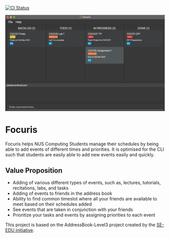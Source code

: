 [![CI Status](https://github.com/AY2021S2-CS2103T-W15-4/tp/workflows/Java%20CI/badge.svg)](https://github.com/AY2021S2-CS2103T-W15-4/tp/actions)

![UI-mockup](./docs/images/Ui.png)

# Focuris

Focuris helps NUS Computing Students manage their schedules by being able to add events of different times and priorities. It is optimised for the CLI such that students are easily able to add new events easily and quickly.

## Value Proposition

- Adding of various different types of events, such as, lectures, tutorials, recitations, labs, and tasks
- Adding of events to friends in the address book
- Ability to find common timeslot where all your friends are available to meet based on their schedules added
- See events that are taken in conjunction with your friends
- Prioritize your tasks and events by assigning priorities to each event

This project is based on the AddressBook-Level3 project created by the [SE-EDU initiative](https://se-education.org).
